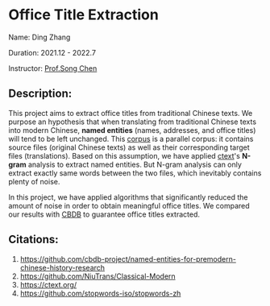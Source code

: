 # Office Title Extraction

Name: Ding Zhang

Duration: 2021.12 - 2022.7

Instructor: [Prof.Song Chen](https://www.bucknell.edu/fac-staff/song-chen)

## Description:

This project aims to extract office titles from traditional Chinese texts. 
We purpose an hypothesis that when translating from traditional Chinese texts into modern Chinese, **named entities** (names, addresses, and office titles) will tend to be left unchanged. This [corpus](https://github.com/NiuTrans/Classical-Modern) is a parallel corpus: it contains source files (original Chinese texts) as well as their corresponding target files (translations). Based on this assumption, we have applied [ctext](https://ctext.org/)'s **N-gram** analysis to extract named entities. But N-gram analysis can only extract exactly same words between the two files, which inevitably contains plenty of noise. 

In this project, we have applied algorithms that significantly reduced the amount of noise in order to obtain meaningful office titles. We compared our results with [CBDB](https://github.com/cbdb-project/named-entities-for-premodern-chinese-history-research) to guarantee office titles extracted. 

## Citations:

1. https://github.com/cbdb-project/named-entities-for-premodern-chinese-history-research
2. https://github.com/NiuTrans/Classical-Modern
3. https://ctext.org/
4. https://github.com/stopwords-iso/stopwords-zh

